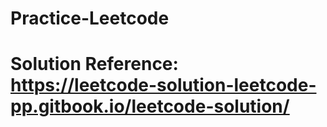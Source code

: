 # Practice-Leetcode

# Solution Reference: https://leetcode-solution-leetcode-pp.gitbook.io/leetcode-solution/